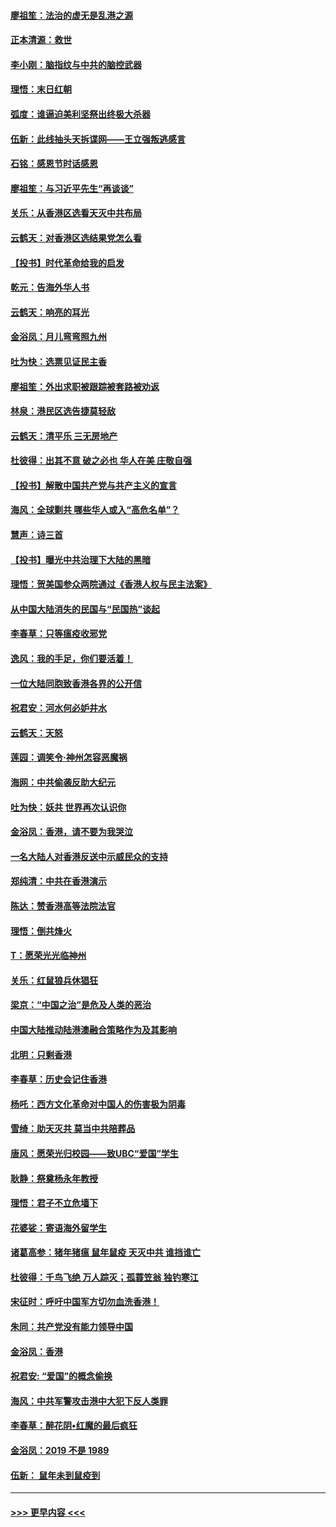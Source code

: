 #### [廖祖笙：法治的虚无是乱港之源](../pages/nsc993/n11690605.md?t=11300701) 
#### [正本清源：救世](../pages/nsc993/n11689134.md?t=11300701) 
#### [李小刚：脑指纹与中共的脑控武器](../pages/nsc993/n11688900.md?t=11300701) 
#### [理悟：末日红朝](../pages/nsc993/n11688829.md?t=11300701) 
#### [弧度：谁逼迫美利坚祭出终极大杀器](../pages/nsc993/n11688735.md?t=11300701) 
#### [伍新：此线抽头天拆谍网——王立强叛逃感言](../pages/nsc993/n11687981.md?t=11300701) 
#### [石铭：感恩节时话感恩](../pages/nsc993/n11687568.md?t=11300701) 
#### [廖祖笙：与习近平先生“再谈谈”](../pages/nsc993/n11687005.md?t=11300701) 
#### [关乐：从香港区选看天灭中共布局](../pages/nsc993/n11686647.md?t=11300701) 
#### [云鹤天：对香港区选结果党怎么看](../pages/nsc993/n11686216.md?t=11300701) 
#### [【投书】时代革命给我的启发](../pages/nsc993/n11684287.md?t=11300701) 
#### [乾元：告海外华人书](../pages/nsc993/n11684044.md?t=11300701) 
#### [云鹤天：响亮的耳光](../pages/nsc993/n11684254.md?t=11300701) 
#### [金浴凤：月儿弯弯照九州](../pages/nsc993/n11684231.md?t=11300701) 
#### [吐为快：选票见证民主香](../pages/nsc993/n11684206.md?t=11300701) 
#### [廖祖笙：外出求职被跟踪被套路被劝返](../pages/nsc993/n11683874.md?t=11300701) 
#### [林泉：港民区选告捷莫轻敌](../pages/nsc993/n11683930.md?t=11300701) 
#### [云鹤天：清平乐 三无房地产](../pages/nsc993/n11681521.md?t=11300701) 
#### [杜彼得：出其不意 破之必也 华人在美 庄敬自强](../pages/nsc993/n11679554.md?t=11300701) 
#### [【投书】解散中国共产党与共产主义的宣言](../pages/nsc993/n11679177.md?t=11300701) 
#### [海风：全球剿共 哪些华人或入“高危名单”？](../pages/nsc993/n11678617.md?t=11300701) 
#### [慧声：诗三首](../pages/nsc993/n11678848.md?t=11300701) 
#### [【投书】曝光中共治理下大陆的黑暗](../pages/nsc993/n11678674.md?t=11300701) 
#### [理悟：贺美国参众两院通过《香港人权与民主法案》](../pages/nsc993/n11678104.md?t=11300701) 
#### [从中国大陆消失的民国与“民国热”谈起](../pages/nsc993/n11678075.md?t=11300701) 
#### [李春草：只等瘟疫收邪党](../pages/nsc993/n11677308.md?t=11300701) 
#### [逸风：我的手足，你们要活着！](../pages/nsc993/n11676352.md?t=11300701) 
#### [一位大陆同胞致香港各界的公开信](../pages/nsc993/n11675761.md?t=11300701) 
#### [祝君安：河水何必妒井水](../pages/nsc993/n11675746.md?t=11300701) 
#### [云鹤天：天怒](../pages/nsc993/n11675718.md?t=11300701) 
#### [莲园：调笑令‧神州怎容恶魔祸](../pages/nsc993/n11675648.md?t=11300701) 
#### [海网：中共偷袭反助大纪元](../pages/nsc993/n11673515.md?t=11300701) 
#### [吐为快：妖共 世界再次认识你](../pages/nsc993/n11673506.md?t=11300701) 
#### [金浴凤：香港，请不要为我哭泣](../pages/nsc993/n11673248.md?t=11300701) 
#### [一名大陆人对香港反送中示威民众的支持](../pages/nsc993/n11672615.md?t=11300701) 
#### [郑纯清：中共在香港演示](../pages/nsc993/n11670539.md?t=11300701) 
#### [陈达：赞香港高等法院法官](../pages/nsc993/n11669542.md?t=11300701) 
#### [理悟：倒共烽火](../pages/nsc993/n11668844.md?t=11300701) 
#### [T：愿荣光光临神州](../pages/nsc993/n11668421.md?t=11300701) 
#### [关乐：红鼠狼兵休猖狂](../pages/nsc993/n11668378.md?t=11300701) 
#### [梁京：“中国之治”是危及人类的恶治](../pages/nsc993/n11668328.md?t=11300701) 
#### [中国大陆推动陆港澳融合策略作为及其影响](../pages/nsc993/n11668157.md?t=11300701) 
#### [北明：只剩香港](../pages/nsc993/n11668002.md?t=11300701) 
#### [李春草：历史会记住香港](../pages/nsc993/n11667927.md?t=11300701) 
#### [杨吒：西方文化革命对中国人的伤害极为阴毒](../pages/nsc993/n11664521.md?t=11300701) 
#### [雪绮：助天灭共 莫当中共陪葬品](../pages/nsc993/n11662650.md?t=11300701) 
#### [唐风：愿荣光归校园——致UBC“爱国”学生](../pages/nsc993/n11662194.md?t=11300701) 
#### [耿静：祭奠杨永年教授](../pages/nsc993/n11662514.md?t=11300701) 
#### [理悟：君子不立危墙下](../pages/nsc993/n11662172.md?t=11300701) 
#### [花婆娑：寄语海外留学生](../pages/nsc993/n11662121.md?t=11300701) 
#### [诸葛高参：猪年猪瘟 鼠年鼠疫 天灭中共 谁挡谁亡](../pages/nsc993/n11661980.md?t=11300701) 
#### [杜彼得：千鸟飞绝 万人踪灭；孤蓑笠翁 独钓寒江](../pages/nsc993/n11661170.md?t=11300701) 
#### [宋征时：呼吁中国军方切勿血洗香港！](../pages/nsc993/n11415318.md?t=11300701) 
#### [朱同：共产党没有能力领导中国](../pages/nsc993/n11660421.md?t=11300701) 
#### [金浴凤：香港](../pages/nsc993/n11660419.md?t=11300701) 
#### [祝君安: “爱国”的概念偷换](../pages/nsc993/n11659706.md?t=11300701) 
#### [海风：中共军警攻击港中大犯下反人类罪](../pages/nsc993/n11659632.md?t=11300701) 
#### [李春草：醉花阴•红魔的最后疯狂](../pages/nsc993/n11659287.md?t=11300701) 
#### [金浴凤：2019 不是 1989](../pages/nsc993/n11657663.md?t=11300701) 
#### [伍新： 鼠年未到鼠疫到](../pages/nsc993/n11655098.md?t=11300701) 

----
#### [ >>> 更早内容 <<< ](../indexes/nsc993-earlier.md)
